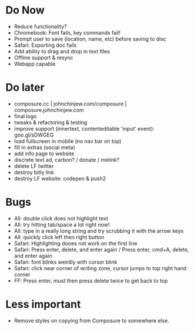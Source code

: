 # Do Now
- Reduce functionality?
- Chromebook: Font fails, key commands fail!
- Prompt user to save (location, name, etc) before saving to disc
- Safari: Exporting doc fails
- Add ability to drag and drop in text files
- Offline support & resync
- Webapp capable

# Do later
- composure.cc | johnchinjew.com/composure | composure.johnchinjew.com
- final logo
- tweaks & refactoring & testing
- improve support (innertext, contenteditable 'input' event): goo.gl/sDWGEG
- load fullscreen in mobile (no nav bar on top)
- fill in extras (social meta)
- add info page to website
- discrete text ad, carbon? / donate / melink?
- delete LF twitter
- destroy bitly link
- destroy LF website: codepen & push2

# Bugs
- All: double click does not highlight text
- All: try hitting tab/space a lot right now!
- All: type in a really long string and try scrubbing it with the arrow keys
- All: quickly click left then right button
- Safari: Highlighting dooes not work on the first line
- Safari: Press enter, delete, and enter again / Press enter, cmd+A, delete, and enter again
- Safari: font blinks weirdly with cursor blink
- Safari: click near corner of writing zone, cursor jumps to top right hand corner
- FF: Press enter, must then press delete twice to get back to top

# Less important
- Remove styles on copying from Composure to somewhere else.
